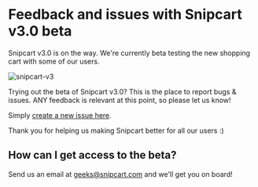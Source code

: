 # Feedback and issues with Snipcart v3.0 beta

Snipcart v3.0 is on the way. We're currently beta testing the new shopping cart with some of our users.

![snipcart-v3](https://cl.ly/a8b3bc)

Trying out the beta of Snipcart v3.0? This is the place to report bugs & issues. ANY feedback is relevant at this point, so please let us know! 

Simply [create a new issue here](https://github.com/snipcart/snipcart-v3-feedback/issues/new/choose).

Thank you for helping us making Snipcart better for all our users :)

## How can I get access to the beta?

Send us an email at [geeks@snipcart.com](mailto:geeks@snipcart.com) and we'll get you on board!
